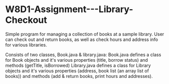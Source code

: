 # W8D1-Assignment---Library-Checkout
Simple program for managing a collection of books at a sample library. User can check out and return books, as well as check hours
and address info for various libraries. 

Consists of two classes, Book.java & library.java:
Book.java defines a class for Book objects and it's various properties (title, borrow status) and methods (getTitle, isBorrowed)
Library.java defines a class for Library objects and it's various properties (address, book list (an array list of books)) and methods 
(add & return books, print hours and addresses). 

